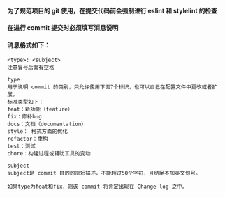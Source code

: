 #### 为了规范项目的 git 使用，在提交代码前会强制进行 eslint 和 stylelint 的检查

#### 在进行 commit 提交时必须填写消息说明

#### 消息格式如下：

```
<type>: <subject>
注意冒号后面有空格

type
用于说明 commit 的类别，只允许使用下面7个标识，也可以自己在配置文件中更改或者扩展。
标准类型如下：
feat：新功能（feature）
fix：修补bug
docs：文档（documentation）
style： 格式方面的优化
refactor：重构
test：测试
chore：构建过程或辅助工具的变动

subject
subject是 commit 目的的简短描述，不能超过50个字符，且结尾不加英文句号。

如果type为feat和fix，则该 commit 将肯定出现在 Change log 之中。
```
